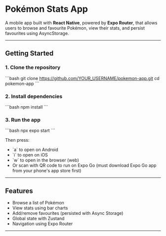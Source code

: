 # Pokémon Stats App

A mobile app built with **React Native**, powered by **Expo Router**, that allows users to browse and favourite Pokémon, view their stats, and persist favourites using AsyncStorage.

---

## Getting Started

### 1. Clone the repository

\`\`\`bash
git clone https://github.com/YOUR_USERNAME/pokemon-app.git
cd pokemon-app
\`\`\`

### 2. Install dependencies

\`\`\`bash
npm install
\`\`\`

### 3. Run the app

\`\`\`bash
npx expo start
\`\`\`

Then press:

- \`a\` to open on Android
- \`i\` to open on iOS
- \`w\` to open in the browser (web)
- Or scan with QR code to run on Expo Go (must download Expo Go app from your phone's app store first)

---

## Features

- Browse a list of Pokémon
- View stats using bar charts
- Add/remove favourites (persisted with Async Storage)
- Global state with Zustand
- Navigation using Expo Router

---
